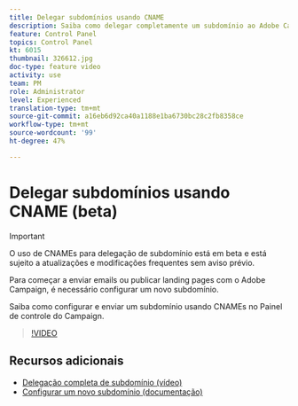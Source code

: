 ```yaml
---
title: Delegar subdomínios usando CNAME
description: Saiba como delegar completamente um subdomínio ao Adobe Campaign.
feature: Control Panel
topics: Control Panel
kt: 6015
thumbnail: 326612.jpg
doc-type: feature video
activity: use
team: PM
role: Administrator
level: Experienced
translation-type: tm+mt
source-git-commit: a16eb6d92ca40a1188e1ba6730bc28c2fb8358ce
workflow-type: tm+mt
source-wordcount: '99'
ht-degree: 47%

---
```



# Delegar subdomínios usando CNAME (beta)

>[!IMPORTANT]
>
> O uso de CNAMEs para delegação de subdomínio está em beta e está sujeito a atualizações e modificações frequentes sem aviso prévio.

Para começar a enviar emails ou publicar landing pages com o Adobe Campaign, é necessário configurar um novo subdomínio.

Saiba como configurar e enviar um subdomínio usando CNAMEs no Painel de controle do Campaign.

>[!VIDEO](https://video.tv.adobe.com/v/326612?quality=12)

## Recursos adicionais

* [Delegação completa de subdomínio (vídeo)](./subdomain-delegation.md)
* [Configurar um novo subdomínio (documentação)](https://docs.adobe.com/content/help/pt-BR/control-panel/using/subdomains-and-certificates/setting-up-new-subdomain.html)

